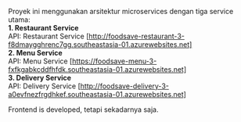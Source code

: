 Proyek ini menggunakan arsitektur microservices dengan tiga service utama:  
**1. Restaurant Service**     
API: Restaurant Service [http://foodsave-restaurant-3-f8dmaygghrenc7gg.southeastasia-01.azurewebsites.net]  
**2. Menu Service**    
API: Menu Service [https://foodsave-menu-3-fxfkgabkcddfhfdk.southeastasia-01.azurewebsites.net]    
**3. Delivery Service**    
API: Delivery Service [http://foodsave-delivery-3-a0evfnezfrgdhkef.southeastasia-01.azurewebsites.net]     

Frontend is developed, tetapi sekadarnya saja.    
